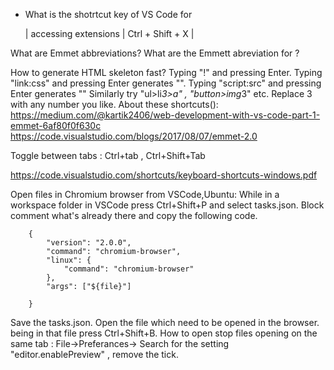 * What is the shotrtcut key of VS Code for

  | accessing extensions | Ctrl + Shift + X |




What are Emmet abbreviations?
What are the Emmett abreviation for ?


How to generate  HTML skeleton fast? Typing "!" and pressing Enter.
Typing  "link:css" and pressing Enter generates ""<link rel="stylesheet" href="style.css">.
Typing "script:src" and pressing Enter generates "<script src=""></script>"
Similarly try "ul>li*3>a" , "button>img*3" etc. Replace 3 with any number you like.
About these shortcuts():  https://medium.com/@kartik2406/web-development-with-vs-code-part-1-emmet-6af80f0f630c 
https://code.visualstudio.com/blogs/2017/08/07/emmet-2.0

Toggle between tabs : Ctrl+tab , Ctrl+Shift+Tab

https://code.visualstudio.com/shortcuts/keyboard-shortcuts-windows.pdf

Open files in Chromium browser from VSCode,Ubuntu: 
While in a workspace folder in VSCode press Ctrl+Shift+P and select tasks.json.
Block comment what's already there and copy the following code.
        
        {
            "version": "2.0.0",    
            "command": "chromium-browser",
            "linux": {
                "command": "chromium-browser"
            },
            "args": ["${file}"]

        }
Save the tasks.json.
Open the file which need to be opened in the browser. being in that file press Ctrl+Shift+B.
How to open stop files opening on the same tab : File->Preferances-> Search for the setting "editor.enablePreview" , remove the tick. 
